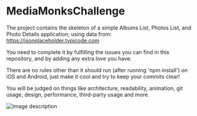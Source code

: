 # MediaMonksChallenge

The project contains the skeleton of a simple Albums List, Photos List, and Photo Details application; using data from: https://jsonplaceholder.typicode.com

You need to complete it by fulfilling the issues you can find in this repository, and by adding any extra love you have.

There are no rules other than it should run (after running 'npm install') on iOS and Android, just make it cool and try to keep your commits clear!

You will be judged on things like architecture, readability, animation, git usage, design, performance, third-party usage and more.

![Image description](link-to-image)